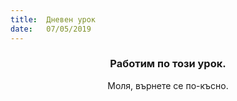 ```yaml
---
title:  Дневен урок
date:   07/05/2019
---
```


### <center>Работим по този урок.</center>
<center>Моля, върнете се по-късно.</center>